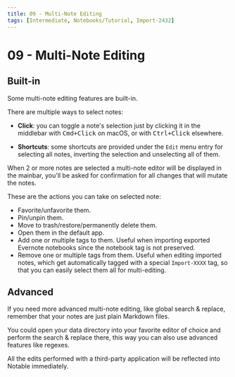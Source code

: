 ```yaml
---
title: 09 - Multi-Note Editing
tags: [Intermediate, Notebooks/Tutorial, Import-2432]
---
```


# 09 - Multi-Note Editing

## Built-in

Some multi-note editing features are built-in.

There are multiple ways to select notes:

- **Click**: you can toggle a note's selection just by clicking it in the middlebar with <kbd>Cmd+Click</kbd> on macOS, or with <kbd>Ctrl+Click</kbd> elsewhere.

- **Shortcuts**: some shortcuts are provided under the `Edit` menu entry for selecting all notes, inverting the selection and unselecting all of them.

When 2 or more notes are selected a multi-note editor will be displayed in the mainbar, you'll be asked for confirmation for all changes that will mutate the notes.

These are the actions you can take on selected note:

- Favorite/unfavorite them.
- Pin/unpin them.
- Move to trash/restore/permanently delete them.
- Open them in the default app.
- Add one or multiple tags to them. Useful when importing exported Evernote notebooks since the notebook tag is not preserved.
- Remove one or multiple tags from them. Useful when editing imported notes, which get automatically tagged with a special `Import-XXXX` tag, so that you can easily select them all for multi-editing.

## Advanced

If you need more advanced multi-note editing, like global search & replace, remember that your notes are just plain Markdown files.

You could open your data directory into your favorite editor of choice and perform the search & replace there, this way you can also use advanced features like regexes.

All the edits performed with a third-party application will be reflected into Notable immediately.
